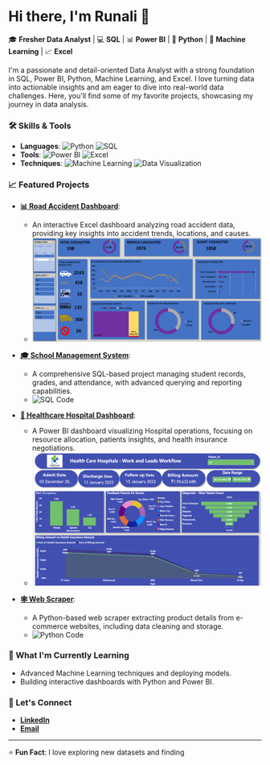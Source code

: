 # Hi there, I'm Runali 👋

🎓 **Fresher Data Analyst** | 💻 **SQL** | 📊 **Power BI** | 🐍 **Python** | 🤖 **Machine Learning** | 📈 **Excel**

I'm a passionate and detail-oriented Data Analyst with a strong foundation in SQL, Power BI, Python, Machine Learning, and Excel. I love turning data into actionable insights and am eager to dive into real-world data challenges. Here, you'll find some of my favorite projects, showcasing my journey in data analysis.

### 🛠️ Skills & Tools
- **Languages**: ![Python](https://img.shields.io/badge/Python-3.8-blue) ![SQL](https://img.shields.io/badge/SQL-Intermediate-yellow)
- **Tools**: ![Power BI](https://img.shields.io/badge/Power_BI-Data_Visualization-orange) ![Excel](https://img.shields.io/badge/Excel-Data_Analysis-green)
- **Techniques**: ![Machine Learning](https://img.shields.io/badge/Machine_Learning-Beginner-lightgrey) ![Data Visualization](https://img.shields.io/badge/Data_Visualization-Intermediate-brightgreen)

### 📈 Featured Projects

- **[📊 Road Accident Dashboard](https://github.com/Runali-Bawaskar/Excel-Projects/tree/main/Road%20Accident%20Dashboard)**: 
  - An interactive Excel dashboard analyzing road accident data, providing key insights into accident trends, locations, and causes.
  - ![Dashboard Preview](https://github.com/Runali-Bawaskar/Excel-Projects/blob/main/Road%20Accident%20Dashboard/Dashboard%20preview.png)

- **[🎓 School Management System](#)**: 
  - A comprehensive SQL-based project managing student records, grades, and attendance, with advanced querying and reporting capabilities.
  - ![SQL Code](https://via.placeholder.com/600x400.png?text=SQL+Code+Snippet)

- **[🛒 Healthcare Hospital Dashboard](https://github.com/Runali-Bawaskar/PowerBI-Projects/tree/main/Healthcare%20Hospital)**: 
  - A Power BI dashboard visualizing Hospital operations, focusing on resource allocation, patients insights, and health insurance negotiations.
  - ![Power BI Preview](https://github.com/Runali-Bawaskar/PowerBI-Projects/blob/main/Healthcare%20Hospital/Dashboard%20Preview.png)

- **[🕸️ Web Scraper](#)**: 
  - A Python-based web scraper extracting product details from e-commerce websites, including data cleaning and storage.
  - ![Python Code](https://via.placeholder.com/600x400.png?text=Python+Code+Snippet)

### 🌱 What I'm Currently Learning
- Advanced Machine Learning techniques and deploying models.
- Building interactive dashboards with Python and Power BI.

### 💬 Let's Connect
- **[LinkedIn](#)**
- **[Email](#)**

---

⭐️ **Fun Fact**: I love exploring new datasets and finding
